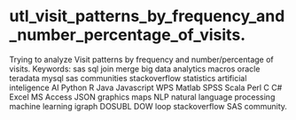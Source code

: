 # utl_visit_patterns_by_frequency_and_number_percentage_of_visits.
 Trying to analyze Visit patterns by frequency and number/percentage of visits.  Keywords: sas sql join merge big data analytics macros oracle teradata mysql sas communities stackoverflow statistics artificial inteligence AI Python R Java Javascript WPS Matlab SPSS Scala Perl C C# Excel MS Access JSON graphics maps NLP natural language processing machine learning igraph DOSUBL DOW loop stackoverflow SAS community.
